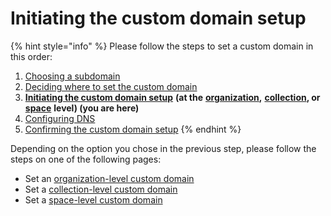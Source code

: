 # Initiating the custom domain setup

{% hint style="info" %}
Please follow the steps to set a custom domain in this order:

1. [Choosing a subdomain](../choose.md)
2. [Deciding where to set the custom domain](../location.md)
3. [**Initiating the custom domain setup**](./) **(at the** [**organization**](organization-level-custom-domain.md)**,** [**collection**](collection-level-custom-domain.md)**, or** [**space**](space-level-custom-domain.md) **level) (you are here)**
4. [Configuring DNS](../configure-dns.md)
5. [Confirming the custom domain setup](../finalize.md)
{% endhint %}

Depending on the option you chose in the previous step, please follow the steps on one of the following pages:

* Set an [organization-level custom domain](organization-level-custom-domain.md)
* Set a [collection-level custom domain](collection-level-custom-domain.md)
* Set a [space-level custom domain](space-level-custom-domain.md)
